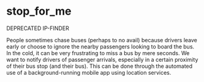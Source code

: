 # stop_for_me

DEPRECATED IP-FINDER

People sometimes chase buses (perhaps to no avail) because drivers leave early or choose to ignore the nearby passengers looking to board the bus. In the cold, it can be very frustrating to miss a bus by mere seconds.   We want to notify drivers of passenger arrivals, especially in a certain  proximity of their bus stop (and their bus). This can be done through the  automated use of a background-running mobile app using location services.

